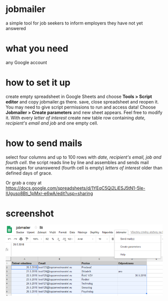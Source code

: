 # jobmailer
a simple tool for job seekers to inform employers they have not yet answered

# what you need
any Google account

# how to set it up
create empty spreadsheet in Google Sheets and choose __Tools > Script editor__
and copy jobmailer.gs there. save, close spreadsheet and reopen it.
You may need to give script permissions to run and access data!
Choose __Jobmailer > Create parameters__ and new sheet appears.
Feel free to modify it. With every _letter of interest_ create new table row
containing _date, recipient's email and job_ and one empty cell.

# how to send mails
select four columns and up to 100 rows with _date, recipient's email, job and fourth cell_.
the script reads line by line and assembles and sends mail messages for unanswered
(fourth cell is empty) _letters of interest_ older than defined days of grace.

Or grab a copy at
https://docs.google.com/spreadsheets/d/1YEqC5Qj2LiESJ5tN1-5Ie-lUguso8Bti_1pMxr-e6wA/edit?usp=sharing

# screenshot
![sample](https://raw.githubusercontent.com/vlna/jobmailer/master/doc/sample.png)

